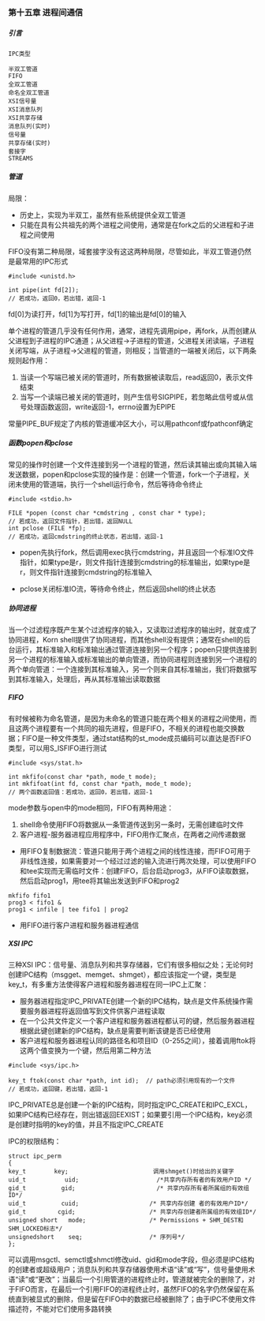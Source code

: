 ### 第十五章  进程间通信

##### 引言

```
IPC类型

半双工管道
FIFO
全双工管道
命名全双工管道
XSI信号量
XSI消息队列
XSI共享存储
消息队列(实时)
信号量
共享存储(实时)
套接字
STREAMS
```

##### 管道

局限：

* 历史上，实现为半双工，虽然有些系统提供全双工管道
* 只能在具有公共祖先的两个进程之间使用，通常是在fork之后的父进程和子进程之间使用

FIFO没有第二种局限，域套接字没有这这两种局限，尽管如此，半双工管道仍然是最常用的IPC形式

```
#include <unistd.h>

int pipe(int fd[2]);	
// 若成功，返回0，若出错，返回-1
```

fd[0]为读打开，fd[1]为写打开，fd[1]的输出是fd[0]的输入

单个进程的管道几乎没有任何作用，通常，进程先调用pipe，再fork，从而创建从父进程到子进程的IPC通道；从父进程->子进程的管道，父进程关闭读端，子进程关闭写端，从子进程->父进程的管道，则相反；当管道的一端被关闭后，以下两条规则起作用：

1. 当读一个写端已被关闭的管道时，所有数据被读取后，read返回0，表示文件结束
2. 当写一个读端已被关闭的管道时，则产生信号SIGPIPE，若忽略此信号或从信号处理函数返回，write返回-1，errno设置为EPIPE

常量PIPE_BUF规定了内核的管道缓冲区大小，可以用pathconf或fpathconf确定

##### 函数popen和pclose

常见的操作时创建一个文件连接到另一个进程的管道，然后读其输出或向其输入端发送数据，popen和pclose实现的操作是：创建一个管道，fork一个子进程，关闭未使用的管道端，执行一个shell运行命令，然后等待命令终止

```
#include <stdio.h>

FILE *popen (const char *cmdstring , const char * type);
// 若成功，返回文件指针，若出错，返回NULL
int pclose (FILE *fp);
// 若成功，返回cmdstring的终止状态，若出错，返回-1
```

* popen先执行fork，然后调用exec执行cmdstring，并且返回一个标准IO文件指针，如果type是r，则文件指针连接到cmdstring的标准输出，如果type是r，则文件指针连接到cmdstring的标准输入

* pclose关闭标准IO流，等待命令终止，然后返回shell的终止状态

##### 协同进程

当一个过滤程序既产生某个过滤程序的输入，又读取过滤程序的输出时，就变成了协同进程，Korn shell提供了协同进程，而其他shell没有提供；通常在shell的后台运行，其标准输入和标准输出通过管道连接到另一个程序；popen只提供连接到另一个进程的标准输入或标准输出的单向管道，而协同进程则连接到另一个进程的两个单向管道：一个连接到其标准输入，另一个则来自其标准输出，我们将数据写到其标准输入，处理后，再从其标准输出读取数据

##### FIFO

有时候被称为命名管道，是因为未命名的管道只能在两个相关的进程之间使用，而且这两个进程要有一个共同的祖先进程，但是FIFO，不相关的进程也能交换数据；FIFO是一种文件类型，通过stat结构的st_mode成员编码可以直达是否FIFO类型，可以用S_ISFIFO进行测试

```
#include <sys/stat.h>

int mkfifo(const char *path, mode_t mode);
int mkfifoat(int fd, const char *path, mode_t mode);
// 两个函数返回值：若成功，返回0，若出错，返回-1
```

mode参数与open中的mode相同，FIFO有两种用途：

1. shell命令使用FIFO将数据从一条管道传送到另一条时，无需创建临时文件
2. 客户进程-服务器进程应用程序中，FIFO用作汇聚点，在两者之间传递数据

* 用FIFO复制数据流：管道只能用于两个进程之间的线性连接，而FIFO可用于非线性连接，如果需要对一个经过过滤的输入流进行两次处理，可以使用FIFO和tee实现而无需临时文件：创建FIFO，后台启动prog3，从FIFO读取数据，然后启动prog1，用tee将其输出发送到FIFO和prog2

```
mkfifo fifo1
prog3 < fifo1 &
prog1 < infile | tee fifo1 | prog2
```

* 用FIFO进行客户进程和服务器进程通信

##### XSI IPC

三种XSI IPC：信号量、消息队列和共享存储器，它们有很多相似之处；无论何时创建IPC结构（msgget、memget、shmget），都应该指定一个键，类型是key_t，有多重方法使得客户进程和服务器进程在同一IPC上汇聚：

* 服务器进程指定IPC_PRIVATE创建一个新的IPC结构，缺点是文件系统操作需要服务器进程将返回值写到文件供客户进程读取
* 在一个公共文件定义一个客户进程和服务器进程都认可的键，然后服务器进程根据此键创建新的IPC结构，缺点是需要判断该键是否已经使用
* 客户进程和服务器进程认同的路径名和项目ID（0-255之间），接着调用ftok将这两个值变换为一个键，然后用第二种方法

```
#include <sys/ipc.h>

key_t ftok(const char *path, int id);  // path必须引用现有的一个文件
// 若成功，返回键，若出错，返回-1
```

IPC_PRIVATE总是创建一个新的IPC结构，同时指定IPC_CREATE和IPC_EXCL，如果IPC结构已经存在，则出错返回EEXIST；如果要引用一个IPC结构，key必须是创建时指明的key的值，并且不指定IPC_CREATE

IPC的权限结构：

```
struct ipc_perm
{
key_t        key;                        调用shmget()时给出的关键字
uid_t           uid;                      /*共享内存所有者的有效用户ID */
gid_t          gid;                       /* 共享内存所有者所属组的有效组ID*/ 
uid_t          cuid;                    /* 共享内存创建 者的有效用户ID*/
gid_t         cgid;                   	/* 共享内存创建者所属组的有效组ID*/
unsigned short   mode;    				/* Permissions + SHM_DEST和SHM_LOCKED标志*/
unsignedshort    seq;          			/* 序列号*/
};
```

可以调用msgctl、semctl或shmctl修改uid、gid和mode字段，但必须是IPC结构的创建者或超级用户；消息队列和共享存储器使用术语“读”或“写”，信号量使用术语“读”或“更改”；当最后一个引用管道的进程终止时，管道就被完全的删除了，对于FIFO而言，在最后一个引用FIFO的进程终止时，虽然FIFO的名字仍然保留在系统直到被显式的删除，但是留在FIFO中的数据已经被删除了；由于IPC不使用文件描述符，不能对它们使用多路转换

